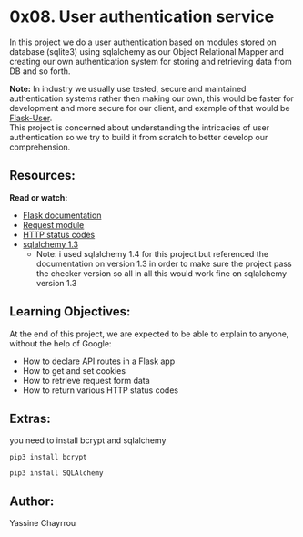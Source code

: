 # 0x08. User authentication service

In this project we do a user authentication based on modules stored on database (sqlite3) using sqlalchemy as our Object Relational Mapper and creating our own authentication system for storing and retrieving data from DB and so forth.

**Note:**
In industry we usually use tested, secure and maintained authentication systems rather then making our own, this would be faster for development and more secure for our client, and example of that would be [Flask-User](https://flask-user.readthedocs.io/en/latest/).<br>
This project is concerned about understanding the intricacies of user authentication so we try to build it from scratch to better develop our comprehension.

## Resources:

**Read or watch:**
- <a href="https://flask.palletsprojects.com/en/1.1.x/quickstart/" target="_blank">Flask documentation</a>
- <a href="https://requests.kennethreitz.org/en/master/user/quickstart/" target="_blank">Request module</a>
- <a href="https://www.w3.org/Protocols/rfc2616/rfc2616-sec10.html" target="_blank">HTTP status codes</a>
- <a href="https://docs.sqlalchemy.org/en/13/orm/tutorial.html#declare-a-mapping" target="_blank">sqlalchemy 1.3</a>
    - Note: i used sqlalchemy 1.4 for this project but referenced the documentation on version 1.3 in order to make sure the project pass the checker version so all in all this would work fine on sqlalchemy version 1.3

## Learning Objectives:

At the end of this project, we are expected to be able to explain to anyone, without the help of Google:

- How to declare API routes in a Flask app
- How to get and set cookies
- How to retrieve request form data
- How to return various HTTP status codes

## Extras:

you need to install bcrypt and sqlalchemy
```
pip3 install bcrypt
```
```
pip3 install SQLAlchemy
```

## Author:
Yassine Chayrrou
